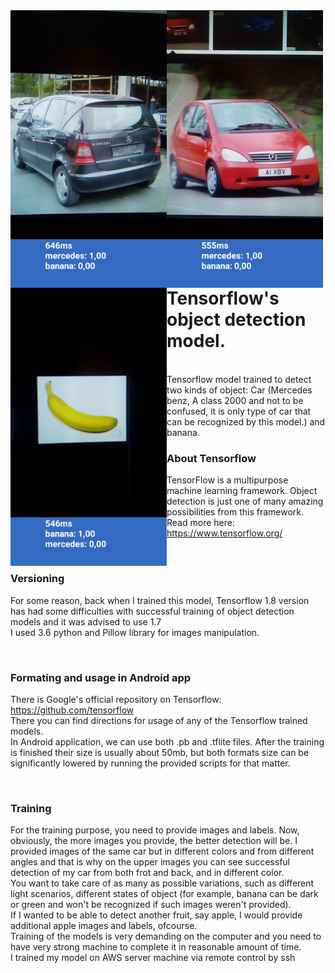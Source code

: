 <div align="center">
<img style="float:left;" width="250" height="auto" src="https://github.com/azemZejnil/ObjectDetection-Android/blob/master/docs/imgs/Screenshot_20180725-101017.png">
<img style="float:left;" width="250" height="auto" src="https://github.com/azemZejnil/ObjectDetection-Android/blob/master/docs/imgs/Screenshot_20180725-101057.png">
<img style="float:left;" width="250" height="auto" src="https://github.com/azemZejnil/ObjectDetection-Android/blob/master/docs/imgs/Screenshot_20180725-101258.png">
</div>
<br>

# Tensorflow's object detection model.

<br>
Tensorflow model trained to detect two kinds of object: Car (Mercedes benz, A class 2000 and not to be confused, it is only type of car that can be recognized by this model.) and banana.

<br>

### About Tensorflow

TensorFlow is a multipurpose machine learning framework. Object detection is just one of many amazing possibilities from this framework.
<br>
Read more here:
<br>
https://www.tensorflow.org/

<br>

### Versioning

For some reason, back when I trained this model, Tensorflow 1.8 version has had some difficulties with 
successful training of object detection models and it was advised to use 1.7
<br>
I used 3.6 python and Pillow library for images manipulation.

<br>

### Formating and usage in Android app

There is Google's official repository on Tensorflow:
<br>
https://github.com/tensorflow
<br>
There you can find directions for usage of any of the Tensorflow trained models.
<br>
In Android application, we can use both .pb and .tflite files. 
After the training is finished their size is usually about 50mb, but both formats size can be 
significantly lowered by running the provided scripts for that matter. 

<br>

### Training

For the training purpose, you need to provide images and labels.
Now, obviously, the more images you provide, the better detection will be.
I provided images of the same car but in different colors and from different angles and that is why
on the upper images you can see successful detection of my car from both frot and back, and in different color.
<br>
You want to take care of as many as possible variations, such as different light scenarios, different 
states of object (for example, banana can be dark or green and won't be recognized if such images weren't provided).
<br>
If I wanted to be able to detect another fruit, say apple, I would provide additional apple images and labels, ofcourse.
<br>
Training of the models is very demanding on the computer and you need to have very strong machine to complete it
in reasonable amount of time.
<br>
I trained my model on AWS server machine via remote control by ssh


